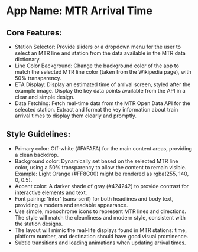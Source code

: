 # **App Name**: MTR Arrival Time

## Core Features:

- Station Selector: Provide sliders or a dropdown menu for the user to select an MTR line and station from the data available in the MTR data dictionary.
- Line Color Background: Change the background color of the app to match the selected MTR line color (taken from the Wikipedia page), with 50% transparency.
- ETA Display: Display an estimated time of arrival screen, styled after the example image. Display the key data points available from the API in a clear and simple design.
- Data Fetching: Fetch real-time data from the MTR Open Data API for the selected station. Extract and format the key information about train arrival times to display them clearly and promptly.

## Style Guidelines:

- Primary color: Off-white (#FAFAFA) for the main content areas, providing a clean backdrop.
- Background color: Dynamically set based on the selected MTR line color, using a 50% transparency to allow the content to remain visible. Example: Light Orange (#FF8C00) might be rendered as rgba(255, 140, 0, 0.5).
- Accent color: A darker shade of gray (#424242) to provide contrast for interactive elements and text.
- Font pairing: 'Inter' (sans-serif) for both headlines and body text, providing a modern and readable appearance.
- Use simple, monochrome icons to represent MTR lines and directions. The style will match the cleanliness and modern style, consistent with the station designs.
- The layout will mimic the real-life displays found in MTR stations: time, platform number, and destination should have good visual prominence.
- Subtle transitions and loading animations when updating arrival times.